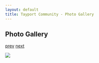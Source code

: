 ```yaml
---
layout: default
title: Tayport Community - Photo Gallery
---
```

## Photo Gallery

[prev](http://tayport.org.uk/photo/106) [next](http://tayport.org.uk/photo/108)

![ ](http://tayport.org.uk/media/107.jpg " ")

